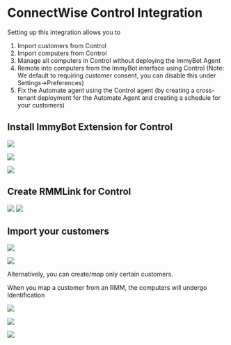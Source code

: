 # ConnectWise Control Integration

Setting up this integration allows you to
1. Import customers from Control
2. Import computers from Control
3. Manage all computers in Control without deploying the ImmyBot Agent
4. Remote into computers from the ImmyBot interface using Control (Note: We default to requiring customer consent, you can disable this under Settings->Preferences)
5. Fix the Automate agent using the Control agent (by creating a cross-tenant deployment for the Automate Agent and creating a schedule for your customers)

## Install ImmyBot Extension for Control

![](../.vuepress/images/2021-03-23-19-12-34.png)

![](../.vuepress/images/2021-03-23-19-13-56.png)

![](../.vuepress/images/2021-03-23-19-17-38.png)

## Create RMMLink for Control

![](../.vuepress/images/2022-01-26-00-11-38.png)
![](../.vuepress/images/2022-01-26-00-09-33.png)


## Import your customers

![](../.vuepress/images/2021-03-23-18-57-19.png)

![](../.vuepress/images/2021-03-23-19-01-36.png)

Alternatively, you can create/map only certain customers.

When you map a customer from an RMM, the computers will undergo Identification

![](../.vuepress/images/2021-03-23-19-21-03.png)

![](../.vuepress/images/2021-03-23-19-24-06.png)

![](../.vuepress/images/2021-03-23-19-08-30.png)
